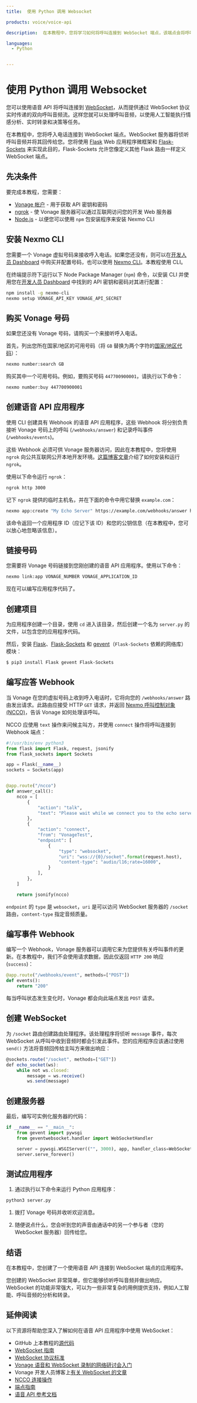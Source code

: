 ```yaml
---
title:  使用 Python 调用 Websocket

products: voice/voice-api

description:  在本教程中，您将学习如何将呼叫连接到 WebSocket 端点，该端点会将呼叫音频回传给主叫方。

languages:
  - Python


---
```


使用 Python 调用 Websocket
======================

您可以使用语音 API 将呼叫连接到 [WebSocket](/voice/voice-api/guides/websockets)，从而提供通过 WebSocket 协议实时传递的双向呼叫音频流。这样您就可以处理呼叫音频，以使用人工智能执行情感分析、实时转录和决策等任务。

在本教程中，您将呼入电话连接到 WebSocket 端点。WebSocket 服务器将侦听呼叫音频并将其回传给您。您将使用 [Flask](http://flask.pocoo.org/) Web 应用程序微框架和 [Flask-Sockets](https://www.npmjs.com/package/express-ws) 来实现此目的，Flask-Sockets 允许您像定义其他 Flask 路由一样定义 WebSocket 端点。

先决条件
----

要完成本教程，您需要：

* [Vonage 帐户](https://dashboard.nexmo.com/sign-up) - 用于获取 API 密钥和密码
* [ngrok](https://ngrok.com/) - 使 Vonage 服务器可以通过互联网访问您的开发 Web 服务器
* [Node.js](https://nodejs.org/en/download/) - 以便您可以使用 `npm` 包安装程序来安装 Nexmo CLI

安装 Nexmo CLI
------------

您需要一个 Vonage 虚拟号码来接收呼入电话。如果您还没有，则可以在[开发人员 Dashboard](https://dashboard.nexmo.com) 中购买并配置号码，也可以使用 [Nexmo CLI](https://github.com/Nexmo/nexmo-cli)。本教程使用 CLI。

在终端提示符下运行以下 Node Package Manager (`npm`) 命令，以安装 CLI 并使用您在[开发人员 Dashboard](https://dashboard.nexmo.com) 中找到的 API 密钥和密码对其进行配置：

```sh
npm install -g nexmo-cli
nexmo setup VONAGE_API_KEY VONAGE_API_SECRET
```

购买 Vonage 号码
------------

如果您还没有 Vonage 号码，请购买一个来接听呼入电话。

首先，列出您所在国家/地区的可用号码（将 `GB` 替换为两个字符的[国家/地区代码](https://www.iban.com/country-codes)）：

```sh
nexmo number:search GB
```

购买其中一个可用号码。例如，要购买号码 `447700900001`，请执行以下命令：

```sh
nexmo number:buy 447700900001
```

创建语音 API 应用程序
-------------

使用 CLI 创建具有 Webhook 的语音 API 应用程序，这些 Webhook 将分别负责接听 Vonage 号码上的呼叫 (`/webhooks/answer`) 和记录呼叫事件 (`/webhooks/events`)。

这些 Webhook 必须可供 Vonage 服务器访问，因此在本教程中，您将使用 `ngrok` 向公共互联网公开本地开发环境。[这篇博客文章](https://www.nexmo.com/blog/2017/07/04/local-development-nexmo-ngrok-tunnel-dr/)介绍了如何安装和运行 `ngrok`。

使用以下命令运行 `ngrok`：

```sh
ngrok http 3000
```

记下 `ngrok` 提供的临时主机名，并在下面的命令中用它替换 `example.com`：

```sh
nexmo app:create "My Echo Server" https://example.com/webhooks/answer https://example.com/webhooks/events
```

该命令返回一个应用程序 ID（应记下该 ID）和您的公钥信息（在本教程中，您可以放心地忽略该信息）。

链接号码
----

您需要将 Vonage 号码链接到您刚创建的语音 API 应用程序。使用以下命令：

```sh
nexmo link:app VONAGE_NUMBER VONAGE_APPLICATION_ID
```

现在可以编写应用程序代码了。

创建项目
----

为应用程序创建一个目录，使用 `cd` 进入该目录，然后创建一个名为 `server.py` 的文件，以包含您的应用程序代码。

然后，安装 [Flask](http://flask.pocoo.org/)、[Flask-Sockets](https://www.npmjs.com/package/express-ws) 和 [gevent](https://pypi.org/project/gevent/)（`Flask-Sockets` 依赖的网络库）模块：

```sh
$ pip3 install Flask gevent Flask-Sockets
```

编写应答 Webhook
------------

当 Vonage 在您的虚拟号码上收到呼入电话时，它将向您的 `/webhooks/answer` 路由发出请求。此路由应接受 HTTP `GET` 请求，并返回 [Nexmo 呼叫控制对象 (NCCO)](/voice/voice-api/ncco-reference)，告诉 Vonage 如何处理该呼叫。

NCCO 应使用 `text` 操作来问候主叫方，并使用 `connect` 操作将呼叫连接到 Webhook 端点：

```python
#!/usr/bin/env python3
from flask import Flask, request, jsonify
from flask_sockets import Sockets

app = Flask(__name__)
sockets = Sockets(app)


@app.route("/ncco")
def answer_call():
    ncco = [
        {
            "action": "talk",
            "text": "Please wait while we connect you to the echo server",
        },
        {
            "action": "connect",
            "from": "VonageTest",
            "endpoint": [
                {
                    "type": "websocket",
                    "uri": "wss://{0}/socket".format(request.host),
                    "content-type": "audio/l16;rate=16000",
                }
            ],
        },
    ]

    return jsonify(ncco)
```

`endpoint` 的 `type` 是 `websocket`，`uri` 是可以访问 WebSocket 服务器的 `/socket` 路由，`content-type` 指定音频质量。

编写事件 Webhook
------------

编写一个 Webhook，Vonage 服务器可以调用它来为您提供有关呼叫事件的更新。在本教程中，我们不会使用请求数据，因此仅返回 `HTTP 200` 响应 (`success`)：

```python
@app.route("/webhooks/event", methods=["POST"])
def events():
    return "200"
```

每当呼叫状态发生变化时，Vonage 都会向此端点发出 `POST` 请求。

创建 WebSocket
------------

为 `/socket` 路由创建路由处理程序。该处理程序将侦听 `message` 事件，每次 WebSocket 从呼叫中收到音频时都会引发此事件。您的应用程序应该通过使用 `send()` 方法将音频回传给主叫方来做出响应：

```javascript
@sockets.route("/socket", methods=["GET"])
def echo_socket(ws):
    while not ws.closed:
        message = ws.receive()
        ws.send(message)
```

创建服务器
-----

最后，编写可实例化服务器的代码：

```python
if __name__ == "__main__":
    from gevent import pywsgi
    from geventwebsocket.handler import WebSocketHandler

    server = pywsgi.WSGIServer(("", 3000), app, handler_class=WebSocketHandler)
    server.serve_forever()
```

测试应用程序
------

1. 通过执行以下命令来运行 Python 应用程序：

```sh
python3 server.py
```

1. 拨打 Vonage 号码并收听欢迎消息。

2. 随便说点什么，您会听到您的声音由通话中的另一个参与者（您的 WebSocket 服务器）回传给您。

结语
---

在本教程中，您创建了一个使用语音 API 连接到 WebSocket 端点的应用程序。

您创建的 WebSocket 非常简单，但它能够侦听呼叫音频并做出响应。WebSocket 的功能非常强大，可以为一些非常复杂的用例提供支持，例如人工智能、呼叫音频的分析和转录。

延伸阅读
----

以下资源将帮助您深入了解如何在语音 API 应用程序中使用 WebSocket：

* GitHub 上本教程的[源代码](https://github.com/Nexmo/python-websocket-echo-server)
* [WebSocket 指南](/voice/voice-api/guides/websockets)
* [WebSocket 协议标准](https://tools.ietf.org/html/rfc6455)
* [Vonage 语音和 WebSocket 录制的网络研讨会入门](https://www.nexmo.com/blog/2017/02/15/webinar-getting-started-nexmo-voice-websockets-dr/)
* Vonage 开发人员博客上[有关 WebSocket 的文章](https://www.nexmo.com/?s=websockets)
* [NCCO 连接操作](/voice/voice-api/ncco-reference#connect)
* [端点指南](/voice/voice-api/guides/endpoints)
* [语音 API 参考文档](/voice/voice-api/api-reference)

